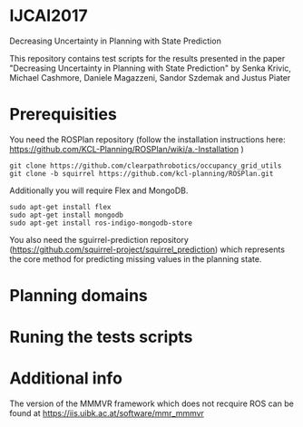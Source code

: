 # IJCAI2017
Decreasing Uncertainty in Planning with State Prediction

This repository contains test scripts for the results presented in the paper "Decreasing Uncertainty in Planning with State Prediction" by Senka Krivic, Michael Cashmore, Daniele Magazzeni, Sandor Szdemak and Justus Piater

Prerequisities
============

You need the ROSPlan repository
(follow the installation instructions here: https://github.com/KCL-Planning/ROSPlan/wiki/a.-Installation )
```
git clone https://github.com/clearpathrobotics/occupancy_grid_utils
git clone -b squirrel https://github.com/kcl-planning/ROSPlan.git
```
Additionally you will require Flex and MongoDB.
```
sudo apt-get install flex
sudo apt-get install mongodb
sudo apt-get install ros-indigo-mongodb-store
```

You also need the sguirrel-prediction repository (https://github.com/squirrel-project/squirrel_prediction) which represents the core method for predicting missing values in the planning state.

Planning domains
============



Runing the tests scripts
========================


Additional info
===============
The version of the MMMVR framework which does not recquire ROS can be found at https://iis.uibk.ac.at/software/mmr_mmmvr

